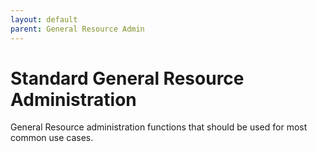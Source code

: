 ```yaml
---
layout: default
parent: General Resource Admin
---
```


# Standard General Resource Administration

General Resource administration functions that should be used for most common use cases.